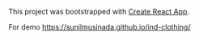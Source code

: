 This project was bootstrapped with [Create React App](https://github.com/facebook/create-react-app).

For demo https://sunilmusinada.github.io/ind-clothing/
